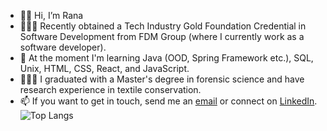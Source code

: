 - 👋🏽 Hi, I’m Rana
- 👩🏽‍💻 Recently obtained a Tech Industry Gold Foundation Credential in Software Development from FDM Group (where I currently work as a software developer).
- 🌱 At the moment I'm learning Java (OOD, Spring Framework etc.), SQL, Unix, HTML, CSS, React, and JavaScript.
- 👩🏽‍🎓 I graduated with a Master's degree in forensic science and have research experience in textile conservation.
- 📫 If you want to get in touch, send me an [email](ranatasalem@gmail.com) or connect on [LinkedIn](https://www.linkedin.com/in/ranatasalem/).
![Top Langs](https://github-readme-stats.vercel.app/api/top-langs/?username=rtasalem&layout=compact)
